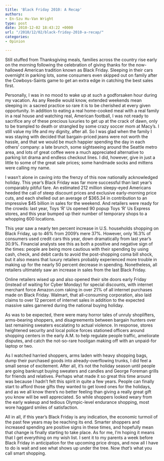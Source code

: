 ```yaml
---
title: 'Black Friday 2010: A Recap'
authors:
- En-Szu Hu-Van Wright
type: post
date: 2010-12-02 18:43:22 +0000
url: "/2010/12/02/black-friday-2010-a-recap/"
categories:
- Opinion

---
```

Still stuffed from Thanksgiving meals, families across the country rise early on the morning following the celebration of giving thanks for the now-hallowed American tradition known as Black Friday. Sleeping in their cars overnight in parking lots, some consumers even skipped out on family after the Cowboys-Saints game to get an extra edge in catching the best sales first.

Personally, I was in no mood to wake up at such a godforsaken hour during my vacation. As any Reedie would know, extended weekends mean sleeping in: a sacred practice so rare it is to be cherished at every given opportunity. In addition to eating a real home-cooked meal with a real family in a real house and watching real, American football, I was not ready to sacrifice any of these precious luxuries to get up at the crack of dawn, only to be trampled to death or strangled by some crazy soccer mom at Macy’s. I still value my life and my dignity, after all. So I was glad when the family I was staying with decided that bargain-priced jeans were not worth the hassle, and that we would be much happier spending the day in each others’ company: a late brunch, some sightseeing around the Seattle metro area, and lots of great coffee were a much appreciated alternative to parking lot drama and endless checkout lines. I did, however, give in just a little to some of the great sale prices; some handmade socks and mittens were calling my name.

I wasn’t alone in caving into the frenzy of this now nationally acknowledged holiday. This year’s Black Friday was far more successful than last year’s comparably pitiful fare. An estimated 212 million sleepy-eyed Americans heeded the call of steep discount prices and exclusive early-morning price cuts, and each shelled out an average of $365.34 in contribution to an impressive $45 billion in sales for the weekend. And retailers were ready for the crowds: last year, Toys ‘R’ Us opened 90 popup Toys ‘R’ Us Express stores, and this year bumped up their number of temporary shops to a whopping 600 locations.

This year saw a nearly ten percent increase in U.S. households shopping on Black Friday, up to 46% from 2009’s mere 37%. However, only 16.3% of consumers used credit cars this year, down dramatically from last year’s 30.9%. Financial analysts see this as both a positive and negative sign of the times: people are being more cautious with their spending by using cash, check, and debit cards to avoid the post-shopping coma bill shock, but it also means that luxury retailers probably experienced more trouble in making up for the nearly 50 percent decrease in spending. Nonetheless, all retailers ultimately saw an increase in sales from the last Black Friday.

Online retailers wised up and also opened their site doors early Friday (instead of waiting for Cyber Monday) for special discounts, with internet merchant force Amazon.com raking in over 21% of all internet purchases made on Black Friday. Walmart, that all-consuming corporation, also laid claims to over 12 percent of internet sales in addition to the expected massive sales garnered during the national buying holiday.

As was to be expected, there were many horror tales of unruly shoplifters, arms-bearing shoppers, and disagreements between bargain hunters over last remaining sweaters escalating to actual violence. In response, stores heightened security and local police forces stationed officers around shopping centers in the early A.M. to help regulate people traffic, ameliorate disputes, and catch the not-so-rare hooligan making off with an unpaid-for laptop or two.

As I watched harried shoppers, arms laden with heavy shopping bags, dump their purchased goods into already-overflowing trunks, I did feel a small sense of excitement. After all, it’s not the holiday season until people are going bankrupt buying sweaters and candles and George Foreman grills for friends and relatives. Perhaps what made it so great this time around was because I hadn’t felt this spirit in quite a few years. People can finally start to afford those gifts they wanted to get loved ones for the holidays, and as we all know there’s no better feeling than giving a really great gift you know will be well appreciated. So while shoppers looked weary from the early wakeup and tedious Olympic-level endurance shopping, most wore haggard smiles of satisfaction.

All in all, if this year’s Black Friday is any indication, the economic turmoil of the past few years may be reaching its end. Smarter shoppers and increased spending are positive signs in these times, and hopefully mean that change is finally starting to take place. As for me, I’m hoping it means that I get everything on my wish list. I sent it to my parents a week before Black Friday in anticipation for the upcoming price drops, and now all I have to do is wait and see what shows up under the tree. Now _that’s_ what you call smart shopping.